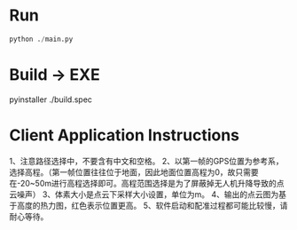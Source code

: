 # Run
```python
python ./main.py
```

# Build -> EXE
pyinstaller ./build.spec

# Client Application Instructions
1、注意路径选择中，不要含有中文和空格。
2、以第一帧的GPS位置为参考系，选择高程。（第一帧位置往往位于地面，因此地面位置高程为0，故只需要在-20~50m进行高程选择即可。高程范围选择是为了屏蔽掉无人机升降导致的点云噪声）
3、体素大小是点云下采样大小设置，单位为m。
4、输出的点云图为基于高度的热力图，红色表示位置更高。
5、软件启动和配准过程都可能比较慢，请耐心等待。
